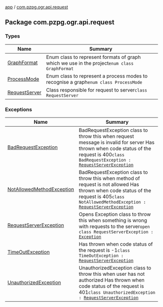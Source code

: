 [app](../index.md) / [com.pzpg.ogr.api.request](./index.md)

## Package com.pzpg.ogr.api.request

### Types

| Name | Summary |
|---|---|
| [GraphFormat](-graph-format/index.md) | Enum class to represent formats of graph which we use in the project`enum class GraphFormat` |
| [ProcessMode](-process-mode/index.md) | Enum class to represent a process modes to recognise a graph`enum class ProcessMode` |
| [RequestServer](-request-server/index.md) | Class responsible for request to server`class RequestServer` |

### Exceptions

| Name | Summary |
|---|---|
| [BadRequestException](-bad-request-exception/index.md) | BadRequestException class to throw this when request message is invalid for server Has thrown when code status of the request is 400`class BadRequestException : `[`RequestServerException`](-request-server-exception/index.md) |
| [NotAllowedMethodException](-not-allowed-method-exception/index.md) | BadRequestException class to throw this when method of request is not allowed Has thrown when code status of the request is 405`class NotAllowedMethodException : `[`RequestServerException`](-request-server-exception/index.md) |
| [RequestServerException](-request-server-exception/index.md) | Opens Exception class to throw this when something is wrong with requests to the server`open class RequestServerException : `[`Exception`](https://docs.oracle.com/javase/6/docs/api/java/lang/Exception.html) |
| [TimeOutException](-time-out-exception/index.md) | Has thrown when code status of the request is -1`class TimeOutException : `[`RequestServerException`](-request-server-exception/index.md) |
| [UnauthorizedException](-unauthorized-exception/index.md) | UnauthorizedException class to throw this when user has not authorized Has thrown when code status of the request is 401`class UnauthorizedException : `[`RequestServerException`](-request-server-exception/index.md) |
